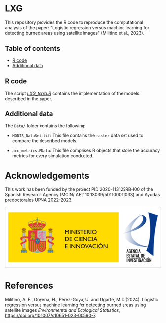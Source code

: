 # LXG
This repository provides the R code to reproduce the computational analysis of the paper: "Logistic regression versus machine learning for detecting burned areas using satellite images" (Militino et al., 2023).

## Table of contents

- [R code](#R-code)
- [Additional data](#Additional-data)

## R code

The script [*LXG_terra.R*](https://github.com/spatialstatisticsupna/PPXG/blob/main/LXG_terra.R) contains the implementation of the models described in the paper.

## Additional data

The `Data/` folder contains the following:

- `MODIS_DataSet.tif`: This file contains the `raster` data set used to compare the described models.

- `acc_metrics.RData`: This file comprises R objects that store the accuracy metrics for every simulation conducted.

# Acknowledgements
This work has been funded by the project PID 2020-113125RB-I00 of the Spanish Research Agency (MCIN/ AEI/ 10.13039/501100011033) and Ayudas predoctorales UPNA 2022-2023.

![image](https://github.com/spatialstatisticsupna/LXG/blob/main/micin-aei.jpg)

# References

Militino, A. F., Goyena, H., Pérez-Goya, U. and Ugarte, M.D (2024). Logistic regression versus machine learning for detecting burned areas using satellite images _Environmental and Ecological Statistics_, 
 https://doi.org/10.1007/s10651-023-00590-7.
